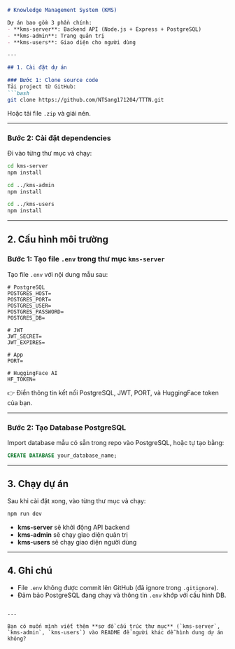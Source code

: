 
````markdown
# Knowledge Management System (KMS)

Dự án bao gồm 3 phần chính:
- **kms-server**: Backend API (Node.js + Express + PostgreSQL)
- **kms-admin**: Trang quản trị
- **kms-users**: Giao diện cho người dùng

---

## 1. Cài đặt dự án

### Bước 1: Clone source code
Tải project từ GitHub:
```bash
git clone https://github.com/NTSang171204/TTTN.git
````

Hoặc tải file `.zip` và giải nén.

---

### Bước 2: Cài đặt dependencies

Đi vào từng thư mục và chạy:

```bash
cd kms-server
npm install

cd ../kms-admin
npm install

cd ../kms-users
npm install
```

---

## 2. Cấu hình môi trường

### Bước 1: Tạo file `.env` trong thư mục `kms-server`

Tạo file `.env` với nội dung mẫu sau:

```env
# PostgreSQL
POSTGRES_HOST=
POSTGRES_PORT=
POSTGRES_USER=
POSTGRES_PASSWORD=
POSTGRES_DB=

# JWT
JWT_SECRET=
JWT_EXPIRES=

# App
PORT=

# HuggingFace AI
HF_TOKEN=
```

👉 Điền thông tin kết nối PostgreSQL, JWT, PORT, và HuggingFace token của bạn.

---

### Bước 2: Tạo Database PostgreSQL

Import database mẫu có sẵn trong repo vào PostgreSQL, hoặc tự tạo bằng:

```sql
CREATE DATABASE your_database_name;
```

---

## 3. Chạy dự án

Sau khi cài đặt xong, vào từng thư mục và chạy:

```bash
npm run dev
```

* **kms-server** sẽ khởi động API backend
* **kms-admin** sẽ chạy giao diện quản trị
* **kms-users** sẽ chạy giao diện người dùng

---

## 4. Ghi chú

* File `.env` không được commit lên GitHub (đã ignore trong `.gitignore`).
* Đảm bảo PostgreSQL đang chạy và thông tin `.env` khớp với cấu hình DB.

```

---

Bạn có muốn mình viết thêm **sơ đồ cấu trúc thư mục** (`kms-server`, `kms-admin`, `kms-users`) vào README để người khác dễ hình dung dự án không?
```
